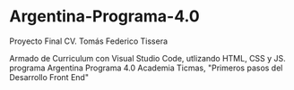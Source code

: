﻿# Argentina-Programa-4.0
Proyecto Final CV. Tomás Federico Tissera

Armado de Curriculum con Visual Studio Code, utlizando HTML, CSS y JS. programa Argentina Programa 4.0 Academia Ticmas, "Primeros pasos del Desarrollo Front End"
